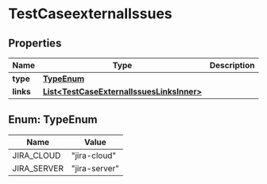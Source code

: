 

# TestCaseexternalIssues


## Properties

| Name | Type | Description | Notes |
|------------ | ------------- | ------------- | -------------|
|**type** | [**TypeEnum**](#TypeEnum) |  |  |
|**links** | [**List&lt;TestCaseExternalIssuesLinksInner&gt;**](TestCaseExternalIssuesLinksInner.md) |  |  |



## Enum: TypeEnum

| Name | Value |
|---- | -----|
| JIRA_CLOUD | &quot;jira-cloud&quot; |
| JIRA_SERVER | &quot;jira-server&quot; |



